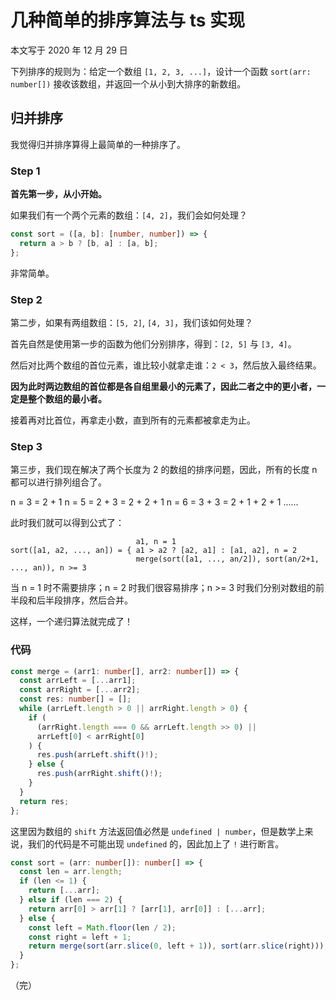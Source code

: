 # 几种简单的排序算法与 ts 实现

本文写于 2020 年 12 月 29 日

下列排序的规则为：给定一个数组 `[1, 2, 3, ...]`，设计一个函数 `sort(arr: number[])` 接收该数组，并返回一个从小到大排序的新数组。

## 归并排序

我觉得归并排序算得上最简单的一种排序了。

### Step 1

**首先第一步，从小开始。**

如果我们有一个两个元素的数组：`[4, 2]`，我们会如何处理？

```ts
const sort = ([a, b]: [number, number]) => {
  return a > b ? [b, a] : [a, b];
};
```

非常简单。

### Step 2

第二步，如果有两组数组：`[5, 2]`, `[4, 3]`，我们该如何处理？

首先自然是使用第一步的函数为他们分别排序，得到：`[2, 5]` 与 `[3, 4]`。

然后对比两个数组的首位元素，谁比较小就拿走谁：`2 < 3`，然后放入最终结果。

**因为此时两边数组的首位都是各自组里最小的元素了，因此二者之中的更小者，一定是整个数组的最小者。**

接着再对比首位，再拿走小数，直到所有的元素都被拿走为止。

### Step 3

第三步，我们现在解决了两个长度为 2 的数组的排序问题，因此，所有的长度 n 都可以进行排列组合了。

n = 3 = 2 + 1
n = 5 = 2 + 3 = 2 + 2 + 1
n = 6 = 3 + 3 = 2 + 1 + 2 + 1
......

此时我们就可以得到公式了：

```
                            a1, n = 1
sort([a1, a2, ..., an]) = { a1 > a2 ? [a2, a1] : [a1, a2], n = 2
                            merge(sort([a1, ..., an/2]), sort(an/2+1, ..., an)), n >= 3
```

当 n = 1 时不需要排序；n = 2 时我们很容易排序；n >= 3 时我们分别对数组的前半段和后半段排序，然后合并。

这样，一个递归算法就完成了！

### 代码

```ts
const merge = (arr1: number[], arr2: number[]) => {
  const arrLeft = [...arr1];
  const arrRight = [...arr2];
  const res: number[] = [];
  while (arrLeft.length > 0 || arrRight.length > 0) {
    if (
      (arrRight.length === 0 && arrLeft.length >> 0) ||
      arrLeft[0] < arrRight[0]
    ) {
      res.push(arrLeft.shift()!);
    } else {
      res.push(arrRight.shift()!);
    }
  }
  return res;
};
```

这里因为数组的 `shift` 方法返回值必然是 `undefined | number`，但是数学上来说，我们的代码是不可能出现 `undefined` 的，因此加上了 `!` 进行断言。

```ts
const sort = (arr: number[]): number[] => {
  const len = arr.length;
  if (len <= 1) {
    return [...arr];
  } else if (len === 2) {
    return arr[0] > arr[1] ? [arr[1], arr[0]] : [...arr];
  } else {
    const left = Math.floor(len / 2);
    const right = left + 1;
    return merge(sort(arr.slice(0, left + 1)), sort(arr.slice(right)));
  }
};
```

（完）
